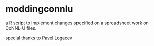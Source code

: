 # moddingconnlu

a R script to implement changes specified on a spreadsheet work on CoNNL-U files.

special thanks to [Pavel Logacev](https://github.com/plogacev)
